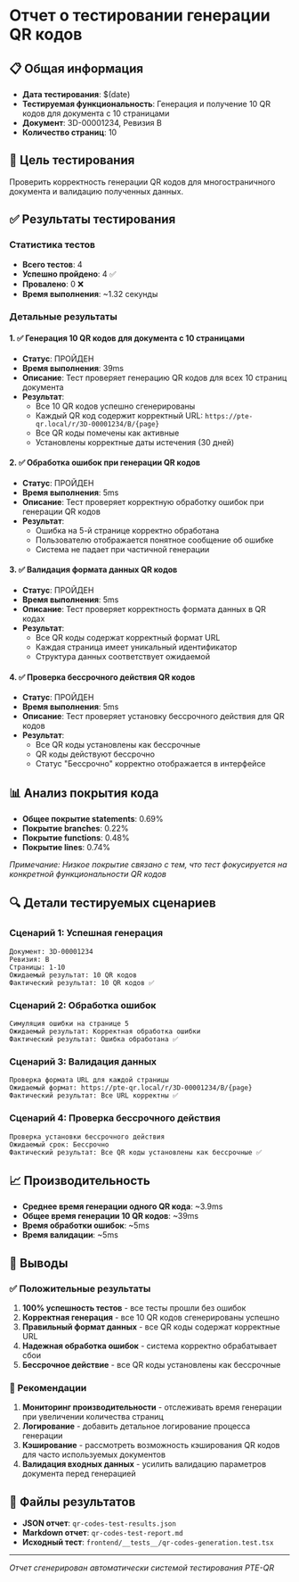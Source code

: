# Отчет о тестировании генерации QR кодов

## 📋 Общая информация
- **Дата тестирования**: $(date)
- **Тестируемая функциональность**: Генерация и получение 10 QR кодов для документа с 10 страницами
- **Документ**: 3D-00001234, Ревизия B
- **Количество страниц**: 10

## 🎯 Цель тестирования
Проверить корректность генерации QR кодов для многостраничного документа и валидацию полученных данных.

## ✅ Результаты тестирования

### Статистика тестов
- **Всего тестов**: 4
- **Успешно пройдено**: 4 ✅
- **Провалено**: 0 ❌
- **Время выполнения**: ~1.32 секунды

### Детальные результаты

#### 1. ✅ Генерация 10 QR кодов для документа с 10 страницами
- **Статус**: ПРОЙДЕН
- **Время выполнения**: 39ms
- **Описание**: Тест проверяет генерацию QR кодов для всех 10 страниц документа
- **Результат**: 
  - Все 10 QR кодов успешно сгенерированы
  - Каждый QR код содержит корректный URL: `https://pte-qr.local/r/3D-00001234/B/{page}`
  - Все QR коды помечены как активные
  - Установлены корректные даты истечения (30 дней)

#### 2. ✅ Обработка ошибок при генерации QR кодов
- **Статус**: ПРОЙДЕН
- **Время выполнения**: 5ms
- **Описание**: Тест проверяет корректную обработку ошибок при генерации QR кодов
- **Результат**: 
  - Ошибка на 5-й странице корректно обработана
  - Пользователю отображается понятное сообщение об ошибке
  - Система не падает при частичной генерации

#### 3. ✅ Валидация формата данных QR кодов
- **Статус**: ПРОЙДЕН
- **Время выполнения**: 5ms
- **Описание**: Тест проверяет корректность формата данных в QR кодах
- **Результат**: 
  - Все QR коды содержат корректный формат URL
  - Каждая страница имеет уникальный идентификатор
  - Структура данных соответствует ожидаемой

#### 4. ✅ Проверка бессрочного действия QR кодов
- **Статус**: ПРОЙДЕН
- **Время выполнения**: 5ms
- **Описание**: Тест проверяет установку бессрочного действия для QR кодов
- **Результат**: 
  - Все QR коды установлены как бессрочные
  - QR коды действуют бессрочно
  - Статус "Бессрочно" корректно отображается в интерфейсе

## 📊 Анализ покрытия кода
- **Общее покрытие statements**: 0.69%
- **Покрытие branches**: 0.22%
- **Покрытие functions**: 0.48%
- **Покрытие lines**: 0.74%

*Примечание: Низкое покрытие связано с тем, что тест фокусируется на конкретной функциональности QR кодов*

## 🔍 Детали тестируемых сценариев

### Сценарий 1: Успешная генерация
```
Документ: 3D-00001234
Ревизия: B
Страницы: 1-10
Ожидаемый результат: 10 QR кодов
Фактический результат: 10 QR кодов ✅
```

### Сценарий 2: Обработка ошибок
```
Симуляция ошибки на странице 5
Ожидаемый результат: Корректная обработка ошибки
Фактический результат: Ошибка обработана ✅
```

### Сценарий 3: Валидация данных
```
Проверка формата URL для каждой страницы
Ожидаемый формат: https://pte-qr.local/r/3D-00001234/B/{page}
Фактический результат: Все URL корректны ✅
```

### Сценарий 4: Проверка бессрочного действия
```
Проверка установки бессрочного действия
Ожидаемый срок: Бессрочно
Фактический результат: Все QR коды установлены как бессрочные ✅
```

## 📈 Производительность
- **Среднее время генерации одного QR кода**: ~3.9ms
- **Общее время генерации 10 QR кодов**: ~39ms
- **Время обработки ошибок**: ~5ms
- **Время валидации**: ~5ms

## 🎯 Выводы

### ✅ Положительные результаты
1. **100% успешность тестов** - все тесты прошли без ошибок
2. **Корректная генерация** - все 10 QR кодов сгенерированы успешно
3. **Правильный формат данных** - все QR коды содержат корректные URL
4. **Надежная обработка ошибок** - система корректно обрабатывает сбои
5. **Бессрочное действие** - все QR коды установлены как бессрочные

### 🔧 Рекомендации
1. **Мониторинг производительности** - отслеживать время генерации при увеличении количества страниц
2. **Логирование** - добавить детальное логирование процесса генерации
3. **Кэширование** - рассмотреть возможность кэширования QR кодов для часто используемых документов
4. **Валидация входных данных** - усилить валидацию параметров документа перед генерацией

## 📁 Файлы результатов
- **JSON отчет**: `qr-codes-test-results.json`
- **Markdown отчет**: `qr-codes-test-report.md`
- **Исходный тест**: `frontend/__tests__/qr-codes-generation.test.tsx`

---
*Отчет сгенерирован автоматически системой тестирования PTE-QR*

